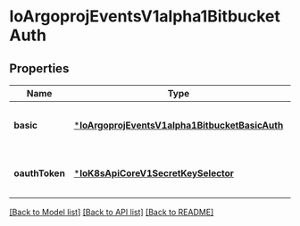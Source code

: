 # IoArgoprojEventsV1alpha1BitbucketAuth


## Properties
Name | Type | Description | Notes
------------ | ------------- | ------------- | -------------
**basic** | [***IoArgoprojEventsV1alpha1BitbucketBasicAuth**](IoArgoprojEventsV1alpha1BitbucketBasicAuth.md) |  | [optional] [default to nothing]
**oauthToken** | [***IoK8sApiCoreV1SecretKeySelector**](IoK8sApiCoreV1SecretKeySelector.md) |  | [optional] [default to nothing]


[[Back to Model list]](../README.md#models) [[Back to API list]](../README.md#api-endpoints) [[Back to README]](../README.md)


